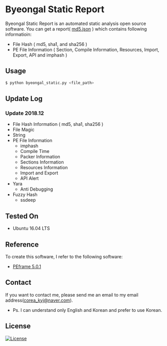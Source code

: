 # Byeongal Static Report
Byeongal Static Report is an automated static analysis open source software. You can get a report( [md5.json](./7d148e220040de2fae1439fbc0e783ef344dceaea4757611722d8378a4938d0b.json) ) which contains following informatioin:
* File Hash ( md5, sha1, and sha256 )
* PE File Information ( Section, Compile Information, Resources, Import, Export, API and imphash )

## Usage
```bash
$ python byeongal_static.py <file_path> 
```

## Update Log
### Update 2018.12
* File Hash Information ( md5, sha1, sha256 )
* File Magic
* String
* PE File Information
  * imphash
  * Compile Time
  * Packer Information
  * Sections Information
  * Resources Information
  * Import and Export
  * API Alert
* Yara
  * Anti Debugging
* Fuzzy Hash
  * ssdeep

## Tested On
* Ubuntu 16.04 LTS

## Reference
To create this software, I refer to the following software:
* [PEframe 5.0.1](https://github.com/guelfoweb/peframe)

## Contact
If you want to contact me, please send me an email to my email address(corea_kyj@naver.com).
* Ps. I can understand only English and Korean and prefer to use Korean.

## License
[![License](https://img.shields.io/:license-gpl3-blue.svg)](https://www.gnu.org/licenses/gpl-3.0.html)